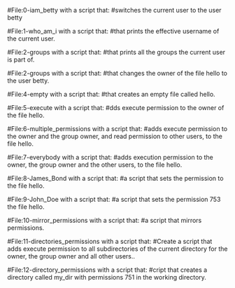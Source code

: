 #File:0-iam_betty with a script that:
#switches the current user to the user betty

#File:1-who_am_i with a script that:
#that prints the effective username of the current user.

#File:2-groups with a script that:
#that prints all the groups the current user is part of.

#File:2-groups with a script that:
#that changes the owner of the file hello to the user betty.

#File:4-empty with a script that:
#that creates an empty file called hello.


#File:5-execute with a script that:
#dds execute permission to the owner of the file hello.

#File:6-multiple_permissions with a script that:
#adds execute permission to the owner and the group owner, and read permission to other users, to the file hello.

#File:7-everybody with a script that:
#adds execution permission to the owner, the group owner and the other users, to the file hello.

#File:8-James_Bond with a script that:
#a script that sets the permission to the file hello.

#File:9-John_Doe with a script that:
#a script that sets the permission 753 the file hello.

#File:10-mirror_permissions with a script that:
#a script that mirrors permissions.

#File:11-directories_permissions with a script that:
#Create a script that adds execute permission to all subdirectories of the current directory for the owner, the group owner and all other users..

#File:12-directory_permissions with a script that:
#cript that creates a directory called my_dir with permissions 751 in the working directory. 